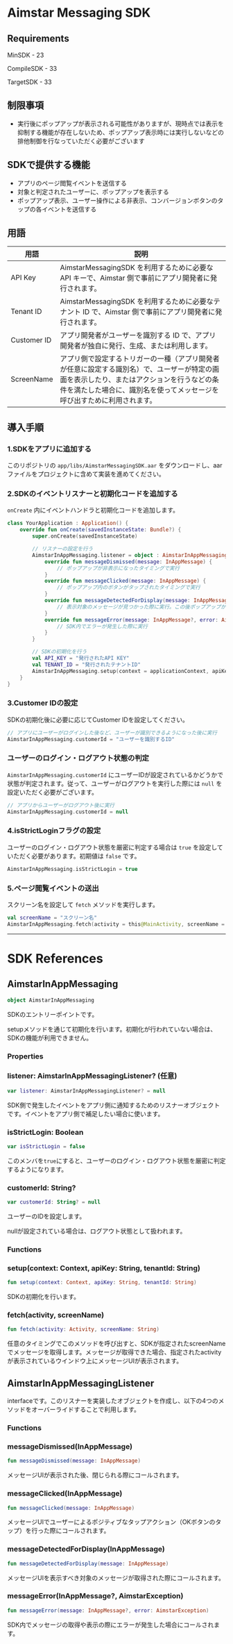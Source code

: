 # Aimstar Messaging SDK
## Requirements

MinSDK - 23

CompileSDK - 33

TargetSDK - 33

## 制限事項

- 実行後にポップアップが表示される可能性がありますが、現時点では表示を抑制する機能が存在しないため、ポップアップ表示時には実行しないなどの排他制御を行なっていただく必要がございます

## SDKで提供する機能

- アプリのページ閲覧イベントを送信する
- 対象と判定されたユーザーに、ポップアップを表示する
- ポップアップ表示、ユーザー操作による非表示、コンバージョンボタンのタップの各イベントを送信する

## 用語

| 用語 | 説明 |
| --- | --- |
| API Key | AimstarMessagingSDK を利用するために必要な API キーで、Aimstar 側で事前にアプリ開発者に発行されます。 |
| Tenant ID | AimstarMessagingSDK を利用するために必要なテナント ID で、Aimstar 側で事前にアプリ開発者に発行されます。 |
| Customer ID | アプリ開発者がユーザーを識別する ID で、アプリ開発者が独自に発行、生成、または利用します。 |
| ScreenName | アプリ側で設定するトリガーの一種（アプリ開発者が任意に設定する識別名）で、ユーザーが特定の画面を表示したり、またはアクションを行うなどの条件を満たした場合に、識別名を使ってメッセージを呼び出すために利用されます。 |

## 導入手順

### 1.SDKをアプリに追加する

このリポジトリの `app/libs/AimstarMessagingSDK.aar` をダウンロードし、aar ファイルをプロジェクトに含めて実装を進めてください。

### 2.SDKのイベントリスナーと初期化コードを追加する

`onCreate` 内にイベントハンドラと初期化コードを追加します。

```kotlin
class YourApplication : Application() {
    override fun onCreate(savedInstanceState: Bundle?) {
        super.onCreate(savedInstanceState)

        // リスナーの設定を行う
        AimstarInAppMessaging.listener = object : AimstarInAppMessagingListener {
            override fun messageDismissed(message: InAppMessage) {
                // ポップアップが非表示になったタイミングで実行
            }
            override fun messageClicked(message: InAppMessage) {
                // ポップアップ内のボタンがタップされたタイミングで実行
            }
            override fun messageDetectedForDisplay(message: InAppMessage) {
                // 表示対象のメッセージが見つかった際に実行。この後ポップアップが表示される
            }
            override fun messageError(message: InAppMessage?, error: AimstarException) {
                // SDK内でエラーが発生した際に実行
            }
        }

        // SDKの初期化を行う
        val API_KEY = "発行されたAPI KEY"
        val TENANT_ID = "発行されたテナントID"
        AimstarInAppMessaging.setup(context = applicationContext, apiKey = API_KEY, tenantId = TENANT_ID)
    }
}

```

### 3.Customer IDの設定

SDKの初期化後に必要に応じてCustomer IDを設定してください。

```kotlin
// アプリにユーザーがログインした後など、ユーザーが識別できるようになった後に実行
AimstarInAppMessaging.customerId = "ユーザーを識別するID"

```

### ユーザーのログイン・ログアウト状態の判定

`AimstarInAppMessaging.customerId` にユーザーIDが設定されているかどうかで状態が判定されます。従って、ユーザーがログアウトを実行した際には `null` を設定いただく必要がございます。

```kotlin
// アプリからユーザーがログアウト後に実行
AimstarInAppMessaging.customerId = null

```

### 4.isStrictLoginフラグの設定

ユーザーのログイン・ログアウト状態を厳密に判定する場合は `true` を設定していただく必要があります。初期値は `false` です。

```kotlin
AimstarInAppMessaging.isStrictLogin = true

```

### 5.ページ閲覧イベントの送出

スクリーン名を設定して `fetch` メソッドを実行します。

```kotlin
val screenName = "スクリーン名"
AimstarInAppMessaging.fetch(activity = this@MainActivity, screenName = screenName)

```

---

# SDK References

## AimstarInAppMessaging

```kotlin
object AimstarInAppMessaging

```

SDKのエントリーポイントです。

setupメソッドを通じて初期化を行います。初期化が行われていない場合は、SDKの機能が利用できません。

### Properties

### listener: AimstarInAppMessagingListener? (任意)

```kotlin
var listener: AimstarInAppMessagingListener? = null

```

SDK側で発生したイベントをアプリ側に通知するためのリスナーオブジェクトです。イベントをアプリ側で補足したい場合に使います。

### isStrictLogin: Boolean

```kotlin
var isStrictLogin = false

```

このメンバを`true`にすると、ユーザーのログイン・ログアウト状態を厳密に判定するようになります。

### customerId: String?

```kotlin
var customerId: String? = null

```

ユーザーのIDを設定します。

nullが設定されている場合は、ログアウト状態として扱われます。

### Functions

### setup(context: Context, apiKey: String, tenantId: String)

```kotlin
fun setup(context: Context, apiKey: String, tenantId: String)

```

SDKの初期化を行います。

### fetch(activity, screenName)

```kotlin
fun fetch(activity: Activity, screenName: String)

```

任意のタイミングでこのメソッドを呼び出すと、SDKが指定されたscreenNameでメッセージを取得します。メッセージが取得できた場合、指定されたactivityが表示されているウインドウ上にメッセージUIが表示されます。

## AimstarInAppMessagingListener

interfaceです。このリスナーを実装したオブジェクトを作成し、以下の4つのメソッドをオーバーライドすることで利用します。

### Functions

### messageDismissed(InAppMessage)

```kotlin
fun messageDismissed(message: InAppMessage)

```

メッセージUIが表示された後、閉じられる際にコールされます。

### messageClicked(InAppMessage)

```kotlin
fun messageClicked(message: InAppMessage)

```

メッセージUIでユーザーによるポジティブなタップアクション（OKボタンのタップ）を行った際にコールされます。

### messageDetectedForDisplay(InAppMessage)

```kotlin
fun messageDetectedForDisplay(message: InAppMessage)

```

メッセージUIを表示すべき対象のメッセージが取得された際にコールされます。

### messageError(InAppMessage?, AimstarException)

```kotlin
fun messageError(message: InAppMessage?, error: AimstarException)

```

SDK内でメッセージの取得や表示の際にエラーが発生した場合にコールされます。